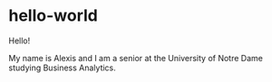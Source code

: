 # hello-world

Hello! 

My name is Alexis and I am a senior at the University of Notre Dame studying Business Analytics.
